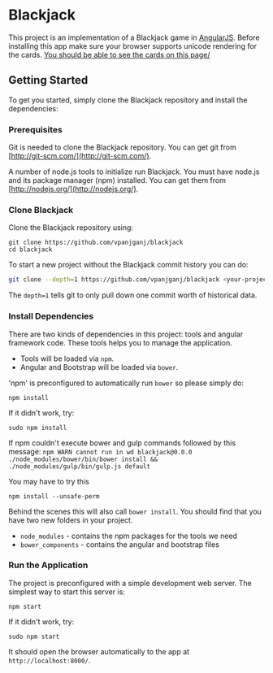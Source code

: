 # Blackjack

This project is an implementation of a Blackjack game in [AngularJS](http://angularjs.org/).
Before installing this app make sure your browser supports unicode rendering for the cards.
[You should be able to see the cards on this page/](https://en.wikipedia.org/wiki/Playing_cards_in_Unicode)

## Getting Started

To get you started, simply clone the Blackjack repository and install the dependencies:

### Prerequisites

Git is needed to clone the Blackjack repository. You can get git from
[http://git-scm.com/](http://git-scm.com/).

A number of node.js tools to initialize run Blackjack. You must have node.js and
its package manager (npm) installed.  You can get them from [http://nodejs.org/](http://nodejs.org/).

### Clone Blackjack

Clone the Blackjack repository using:

```
git clone https://github.com/vpanjganj/blackjack
cd blackjack
```

To start a new project without the Blackjack commit history you can do:

```bash
git clone --depth=1 https://github.com/vpanjganj/blackjack <your-project-name>
```

The `depth=1` tells git to only pull down one commit worth of historical data.

### Install Dependencies

There are two kinds of dependencies in this project: tools and angular framework code.  These tools helps
you to  manage the application.

* Tools will be loaded via `npm`.
* Angular and Bootstrap will be loaded via `bower`.

'npm' is preconfigured to automatically run `bower` so please simply do:

```
npm install
```
If it didn't work, try:

```
sudo npm install
```
If npm couldn't execute bower and gulp commands followed by this message:
`npm WARN cannot run in wd blackjack@0.0.0 ./node_modules/bower/bin/bower install && ./node_modules/gulp/bin/gulp.js default`

You may  have to try this 
```
npm install --unsafe-perm
```
Behind the scenes this will also call `bower install`.  You should find that you have two new
folders in your project.

* `node_modules` - contains the npm packages for the tools we need
* `bower_components` - contains the angular and bootstrap files

### Run the Application

The project is preconfigured with a simple development web server.  The simplest way to start
this server is:

```
npm start
```
If it didn't work, try:

```
sudo npm start
```
It should open the browser automatically to the app at `http://localhost:8000/`.



